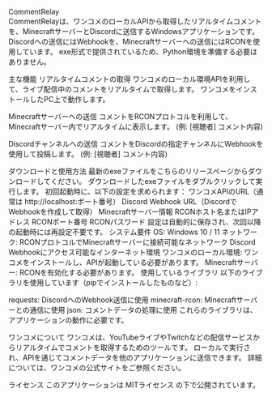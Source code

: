 CommentRelay  
CommentRelayは、ワンコメのローカルAPIから取得したリアルタイムコメントを、MinecraftサーバーとDiscordに送信するWindowsアプリケーションです。
Discordへの送信にはWebhookを、Minecraftサーバーへの送信にはRCONを使用しています。
exe形式で提供されているため、Python環境を準備する必要はありません。

主な機能
リアルタイムコメントの取得
ワンコメのローカル環境APIを利用して、ライブ配信中のコメントをリアルタイムで取得します。
ワンコメをインストールしたPC上で動作します。

Minecraftサーバーへの送信
コメントをRCONプロトコルを利用して、Minecraftサーバー内でリアルタイムに表示します。
(例: [視聴者] コメント内容)

Discordチャンネルへの送信
コメントをDiscordの指定チャンネルにWebhookを使用して投稿します。
(例: [視聴者] コメント内容)

ダウンロードと使用方法
最新のexeファイルをこちらのリリースページからダウンロードしてください。
ダウンロードしたexeファイルをダブルクリックして実行します。
初回起動時に、以下の設定を求められます：
ワンコメAPIのURL（通常は http://localhost:ポート番号）
Discord Webhook URL（DiscordでWebhookを作成して取得）
Minecraftサーバー情報
RCONホスト名またはIPアドレス
RCONポート番号
RCONパスワード
設定は自動的に保存され、次回以降の起動時には再設定不要です。
システム要件
OS: Windows 10 / 11
ネットワーク:
RCONプロトコルでMinecraftサーバーに接続可能なネットワーク
Discord Webhookにアクセス可能なインターネット環境
ワンコメのローカル環境: ワンコメをインストールし、APIが起動している必要があります。
Minecraftサーバー: RCONを有効化する必要があります。
使用しているライブラリ
以下のライブラリを使用しています（pipでインストールしたものなど）:

requests: DiscordへのWebhook送信に使用
minecraft-rcon: Minecraftサーバーとの通信に使用
json: コメントデータの処理に使用
これらのライブラリは、アプリケーションの動作に必要です。

ワンコメについて
ワンコメは、YouTubeライブやTwitchなどの配信サービスからリアルタイムでコメントを取得するためのツールです。
ローカルで実行され、APIを通じてコメントデータを他のアプリケーションに送信できます。
詳細については、ワンコメの公式サイトをご参照ください。

ライセンス
このアプリケーションは MITライセンス の下で公開されています。

